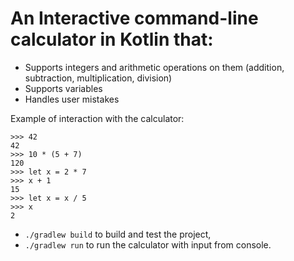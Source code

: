 # An Interactive command-line calculator in Kotlin that:

* Supports integers and arithmetic operations on them (addition, subtraction, multiplication, division)
* Supports variables
* Handles user mistakes

Example of interaction with the calculator:
```shell
>>> 42
42
>>> 10 * (5 + 7)
120
>>> let x = 2 * 7
>>> x + 1
15
>>> let x = x / 5
>>> x
2
```

* `./gradlew build` to build and test the project, 
* `./gradlew run` to run the calculator with input from console.